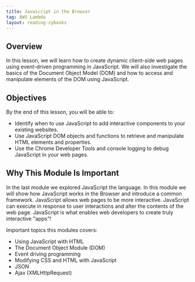```yaml
---
title: Javascript in the Browser
tag: AWS Lambda
layout: reading-zybooks
---
```


## Overview

In this lesson, we will learn how to create dynamic client-side web pages using event-driven
programming in JavaScript. We will also investigate the basics of the Document Object Model (DOM)
and how to access and manipulate elements of the DOM using JavaScript.

## Objectives

By the end of this lesson, you will be able to:

- Identify when to use JavaScript to add interactive components to your existing websites.
- Use JavaScript DOM objects and functions to retrieve and manipulate HTML elements and properties.
- Use the Chrome Developer Tools and console logging to debug JavaScript in your web pages.

## Why This Module Is Important

In the last module we explored JavaScript the language. In this module we will show how JavaScript
works in the Browser and introduce a common framework. JavaScript allows web pages to be more
interactive. JavaScript can execute in response to user interactions and alter the contents of the
web page. JavaScript is what enables web developers to create truly interactive "apps"!

Important topics this modules covers:

- Using JavaScript with HTML
- The Document Object Module (DOM)
- Event driving programming
- Modifying CSS and HTML with JavaScript
- JSON
- Ajax (XMLHttpRequest)

